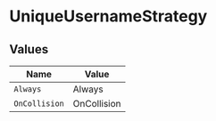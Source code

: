 # UniqueUsernameStrategy


## Values

| Name          | Value         |
| ------------- | ------------- |
| `Always`      | Always        |
| `OnCollision` | OnCollision   |